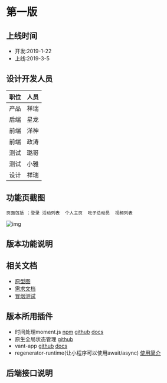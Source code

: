 # 第一版

## 上线时间

- 开发:2019-1-22 
- 上线:2019-3-5

## 设计开发人员
| 职位|人员 | 
| ---|---|
|  产品  | 祥瑞  |
|  后端  | 星龙  |
|  前端  | 洋神  |
|  前端  | 政涛  |
|  测试  | 璐哥  |
|  测试  | 小雅  |
|  设计  | 祥瑞  |
 
## 功能页截图
    页面包括 ：登录 活动列表  个人主页  吃子总动员  视频列表

![img](https://iqidao.oss-cn-shanghai.aliyuncs.com/static_resources/docs/WX20190227-180121.png)
## 版本功能说明

## 相关文档
- [原型图](https://iqidao.oss-cn-shanghai.aliyuncs.com/static_resources/docs/weixin_kid/%E7%88%B1%E6%A3%8B%E9%81%93%E2%80%94%E5%90%AF%E8%92%99%E5%B0%8F%E7%A8%8B%E5%BA%8F.rp)
- [需求文档](https://iqidao.oss-cn-shanghai.aliyuncs.com/static_resources/docs/weixin_kid/%E5%90%AF%E8%92%99%E5%B0%8F%E7%A8%8B%E5%BA%8F%E9%9C%80%E6%B1%82%E6%96%87%E6%A1%A3.xlsx)
- [冒烟测试](https://iqidao.oss-cn-shanghai.aliyuncs.com/static_resources/docs/weixin_kid/%E5%86%92%E7%83%9F-%E5%90%AF%E8%92%99%E5%B0%8F%E7%A8%8B%E5%BA%8F.xls)
## 版本所用插件
- 时间处理moment.js
    [npm](https://www.npmjs.com/package/moment)
    [github](https://github.com/moment/moment)
    [docs](http://momentjs.cn/docs/#/utilities/)
- 原生全局状态管理
    [github](https://github.com/yx675258207/wxMiniStore)
- vant-app
    [github](https://github.com/youzan/vant-weapp)
    [docs](https://youzan.github.io/vant-weapp/#/quickstart)
- regenerator-runtime(让小程序可以使用await/async)
    [使用简介](https://pluwen.com/archives/397)
## 后端接口说明